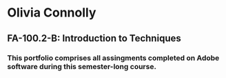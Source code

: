 # Olivia Connolly
## FA-100.2-B: Introduction to Techniques
### This portfolio comprises all assingments completed on Adobe software during this semester-long course.
